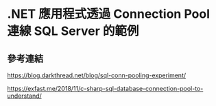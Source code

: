 
# .NET 應用程式透過 Connection Pool 連線 SQL Server 的範例

## 參考連結

https://blog.darkthread.net/blog/sql-conn-pooling-experiment/

https://exfast.me/2018/11/c-sharp-sql-database-connection-pool-to-understand/